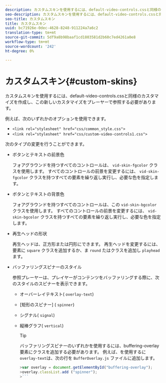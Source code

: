 ```yaml
---
description: カスタムスキンを使用するには、default-video-controls.cssと同様のカスタマイズを作成し、この新しいカスタマイズをプレーヤーで参照する必要があります。
seo-description: カスタムスキンを使用するには、default-video-controls.cssと同様のカスタマイズを作成し、この新しいカスタマイズをプレーヤーで参照する必要があります。
seo-title: カスタムスキン
title: カスタムスキン
uuid: bc71926e-0dec-4628-8248-911224a7a6c2
translation-type: tm+mt
source-git-commit: 5df9a8b98baaf1cd1803581d2b60c7ed4261a0e8
workflow-type: tm+mt
source-wordcount: '242'
ht-degree: 0%

---
```



# カスタムスキン{#custom-skins}

カスタムスキンを使用するには、default-video-controls.cssと同様のカスタマイズを作成し、この新しいカスタマイズをプレーヤーで参照する必要があります。

例えば、次のいずれかのオプションを使用できます。

* `<link rel="stylesheet" href="css/common_style.css">`
* `<link rel="stylesheet" href="css/custom-video-controls1.css">`

次のタイプの変更を行うことができます。

* ボタンとテキストの前景色

   フォアグラウンドを持つすべてのコントロールは、 `vid-skin-fgcolor` クラスを使用します。 すべてのコントロールの前景を変更するには、 `vid-skin-fgcolor` クラスを持つすべての要素を繰り返し実行し、必要な色を指定します。
* ボタンとテキストの背景色

   フォアグラウンドを持つすべてのコントロールは、この `vid-skin-bgcolor` クラスを使用します。 すべてのコントロールの前景を変更するには、 `vid-skin-bgcolor` クラスを持つすべての要素を繰り返し実行し、必要な色を指定します。
* 再生ヘッドの形状

   再生ヘッドは、正方形または円形にできます。 再生ヘッドを変更するには、要素に `square` クラスを追加するか、ま `round` たはクラスを追加し `playhead` ます。
* バッファリングスピナーのスタイル

   参照プレーヤーは、プレイヤーがコンテンツをバッファリングする際に、次のスタイルのスピナーを表示できます。

   * オーバーレイテキスト( `overlay-text`)
   * [矩形のスピナー] ( `spinner`)
   * シグナル( `signal`)
   * 縦棒グラフ( `vertical`)

      >[!TIP]
      >
      >バッファリングスピナーのいずれかを使用するには、buffering-overlay要素にクラスを追加する必要があります。 例えば、を使用するに `overlay-text`は、次の行を `BufferOverlay.js` ファイルに追加します。
      >
      >
      ```js
      >var overlay = document.getElementById("buffering-overlay"); 
      >overlay.classList.add ("spinner");
      >```


